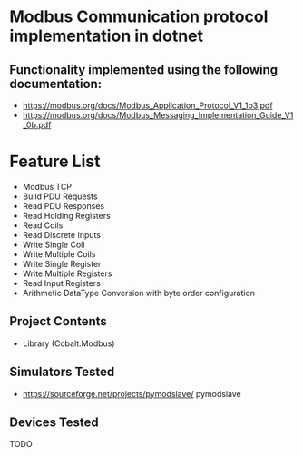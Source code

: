 # Modbus Communication protocol implementation in dotnet

## Functionality implemented using the following documentation: 
- https://modbus.org/docs/Modbus_Application_Protocol_V1_1b3.pdf
- https://modbus.org/docs/Modbus_Messaging_Implementation_Guide_V1_0b.pdf

# Feature List
- Modbus TCP
- Build PDU Requests
- Read PDU Responses
- Read Holding Registers
- Read Coils
- Read Discrete Inputs
- Write Single Coil
- Write Multiple Coils
- Write Single Register
- Write Multiple Registers
- Read Input Registers
- Arithmetic DataType Conversion with byte order configuration

## Project Contents

- Library (Cobalt.Modbus)

## Simulators Tested
- https://sourceforge.net/projects/pymodslave/ pymodslave

## Devices Tested
TODO
